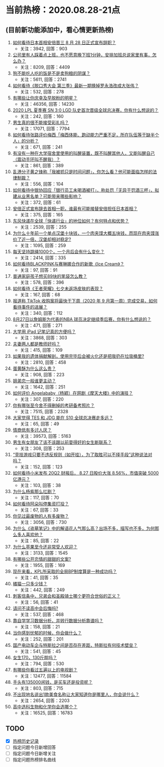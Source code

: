 # 当前热榜：2020.08.28-21点
## (目前新功能添加中，看心情更新热榜)
1. [如何看待日本首相安倍晋三 8 月 28 日正式宣布辞职？](https://www.zhihu.com/question/418040371)
    * 关注：3942, 回答：903
2. [公司里有人踩着点上班，也不愿意晚下班1分钟，安排加班总说家里有事，怎么办？](https://www.zhihu.com/question/397900440)
    * 关注：8209, 回答：4409
3. [狗不能吃人吃的饭是不是卖狗粮的阴谋？](https://www.zhihu.com/question/306919987)
    * 关注：5611, 回答：2741
4. [如何看待《脱口秀大会 第三季》最新一期换掉罗永浩改成大张伟？](https://www.zhihu.com/question/417730585)
    * 关注：532, 回答：278
5. [有哪些让你庆幸及早脱粉的明星？](https://www.zhihu.com/question/272476843)
    * 关注：46356, 回答：14230
6. [2020 LPL 夏季赛 SN 3:0 LGD 队史首次晋级全球总决赛，你有什么想说的？](https://www.zhihu.com/question/418052462)
    * 关注：242, 回答：160
7. [男生真的很不能接受彩礼吗？](https://www.zhihu.com/question/398741940)
    * 关注：17071, 回答：7794
8. [如何看待张路评价梅西「梅西体能、跑动能力严重不足，所在队伍等于缺半个人」的分析？](https://www.zhihu.com/question/417824357)
    * 关注：671, 回答：241
9. [有没有一种在大学宿舍里使用的叫醒装置，既不叫醒其他人，又能叫醒自己（震动手环叫不醒我）？](https://www.zhihu.com/question/409514037)
    * 关注：861, 回答：389
10. [乱港分子黄之锋称「我被抓只是时间问题」，你怎么看？他可能面临怎样的法律制裁？](https://www.zhihu.com/question/418008875)
    * 关注：556, 回答：104
11. [如何看待中银协回应「银行员工未喝酒被打」，称处罚「无异于罚酒三杯」，拟建从业黑名单？可能带来哪些影响？](https://www.zhihu.com/question/417861282)
    * 关注：372, 回答：61
12. [安倍正式宣布辞去首相一职，谁最有可能接替安倍担任日本首相？](https://www.zhihu.com/question/418075745)
    * 关注：375, 回答：165
13. [东风快递在全球「快递行业」的地位如何？有何特点和优势？](https://www.zhihu.com/question/407872683)
    * 关注：2539, 回答：255
14. [为什么十年前一个单点汉堡十块钱，一个肉夹馍大概五块钱，而现在肉夹馍涨价了近一倍，汉堡却相对稳定?](https://www.zhihu.com/question/399372682)
    * 关注：1095, 回答：259
15. [每天坚持跳绳1000个，一个月后会有什么变化？](https://www.zhihu.com/question/400648101)
    * 关注：2414, 回答：335
16. [如何看待BLACKPINK与赛琳娜合作的新歌《Ice Cream》？](https://www.zhihu.com/question/410252541)
    * 关注：97, 回答：91
17. [普通家庭孩子想买89块的笔袋怎么教？](https://www.zhihu.com/question/412814432)
    * 关注：578, 回答：396
18. [如何看待《王者荣耀》七夕未返场皮肤的表现？](https://www.zhihu.com/question/417411568)
    * 关注：167, 回答：68
19. [报道称 TikTok 收购案将最快于下周（2020 年 9 月第一周）完成交易，如何看待事件的进展？](https://www.zhihu.com/question/417991898)
    * 关注：340, 回答：112
20. [8月27日以詹姆斯为代表的NBA 球员决定继续季后赛，你有什么想说的？](https://www.zhihu.com/question/417965102)
    * 关注：471, 回答：271
21. [大学用 iPad 记笔记真的方便吗？](https://www.zhihu.com/question/295344915)
    * 关注：3868, 回答：303
22. [夫妻两人都是教师好吗？](https://www.zhihu.com/question/385456235)
    * 关注：415, 回答：109
23. [如果我的遗体捐献解剖，使用完毕后会被火化还是把我扔在垃圾桶里?](https://www.zhihu.com/question/399678192)
    * 关注：2810, 回答：458
24. [蛋黄酥为什么这么贵？](https://www.zhihu.com/question/293244447)
    * 关注：908, 回答：223
25. [姐弟恋一般谁更主动？](https://www.zhihu.com/question/400714892)
    * 关注：1642, 回答：251
26. [如何评价 Angelababy（杨颖）在网剧《摩天大楼》中的演技？](https://www.zhihu.com/question/415708015)
    * 关注：307, 回答：220
27. [你有哪张至今舍不得删掉的考研备考照片？](https://www.zhihu.com/question/387203938)
    * 关注：7515, 回答：2328
28. [大家觉得 TES 和 JDG 能在 S10 全球总决赛走多远？](https://www.zhihu.com/question/417946443)
    * 关注：65, 回答：49
29. [情商低有多讨人厌？](https://www.zhihu.com/question/34497523)
    * 关注：39573, 回答：5163
30. [男生有女朋友了该不该跟以前耍得好的女生断联系？](https://www.zhihu.com/question/410753345)
    * 关注：308, 回答：253
31. [“竞技游戏只要不违反规则（如开挂），为了取胜可以不择手段”这种说法对吗？](https://www.zhihu.com/question/415934612)
    * 关注：152, 回答：123
32. [如何看待小米发布 20Q2 财报后， 8.27 日股价大涨 8.56%，市值突破 5000 亿港元？](https://www.zhihu.com/question/417817181)
    * 关注：103, 回答：38
33. [为什么杨紫那么扛剧？](https://www.zhihu.com/question/416283433)
    * 关注：117, 回答：70
34. [如何看待阿朵叫停集资打投？](https://www.zhihu.com/question/417902634)
    * 关注：67, 回答：33
35. [你见过最废物的人有多废物？](https://www.zhihu.com/question/65495112)
    * 关注：3056, 回答：730
36. [为什么《盗墓笔记》中的解语花人气那么高？出场不多，描写也不多，为何那么多人喜欢他？](https://www.zhihu.com/question/23819253)
    * 关注：85, 回答：22
37. [为什么苹果至今还非常受人欢迎？](https://www.zhihu.com/question/408161363)
    * 关注：3133, 回答：1545
38. [有哪些公开恋情的甜甜的文案?](https://www.zhihu.com/question/328899718)
    * 关注：1955, 回答：169
39. [现在来看，KPL所采取的全局BP制度算是一种成功吗？](https://www.zhihu.com/question/416177041)
    * 关注：41, 回答：35
40. [橘猫一只多少钱？](https://www.zhihu.com/question/327711694)
    * 关注：442, 回答：249
41. [刺客信条中，兄弟会和圣殿骑士哪个更符合世俗的正义？](https://www.zhihu.com/question/402298970)
    * 关注：56, 回答：41
42. [请问不读高中会后悔吗?](https://www.zhihu.com/question/413696118)
    * 关注：537, 回答：468
43. [靠自学学习数据分析，并转行数据分析靠谱吗？](https://www.zhihu.com/question/415553300)
    * 关注：158, 回答：21
44. [当你感到忧郁的时候，你会做什么？](https://www.zhihu.com/question/416845881)
    * 关注：252, 回答：201
45. [国产电动车企与特斯拉之间是否存在差距，特斯拉有何技术壁垒？](https://www.zhihu.com/question/30172709)
    * 关注：541, 回答：45
46. [女生170，130斤胖吗？](https://www.zhihu.com/question/412801159)
    * 关注：794, 回答：530
47. [有哪些你看过五遍以上的电视剧？](https://www.zhihu.com/question/403187926)
    * 关注：12477, 回答：11584
48. [手头有135000闲钱，是买车还是投资呢？](https://www.zhihu.com/question/412579102)
    * 关注：803, 回答：715
49. [不出现地名说出1款美食名称让大家知道你是哪里人，你会说什么？](https://www.zhihu.com/question/413161265)
    * 关注：2654, 回答：2203
50. [高中选科生物和化学你会选哪个？](https://www.zhihu.com/question/404930413)
    * 关注：16525, 回答：16783
## TODO
* [x] [热榜历史记录](hot_history/AllHot.md)
* [ ] 指定问题今日新增回答
* [ ] 指定问题今日新增关注
* [ ] 指定问题热榜排名曲线
